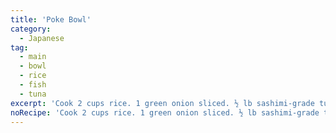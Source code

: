 ```yaml
---
title: 'Poke Bowl'
category:
  - Japanese
tag:
  - main
  - bowl
  - rice
  - fish
  - tuna
excerpt: 'Cook 2 cups rice. 1 green onion sliced. ½ lb sashimi-grade tuna in bite size cubes. ½ lb sashimi-grade salmon in bite size cubes. Add fish, onion, green onion, 3 tbsp soy sauce, 1 tbsp sesame oil, 2 tsp rice vinegar, ⅛ tsp salt, sesame seeds to bowl and mix. Cover poke and marinate for at least 1 hour. Serve with rice, avocado, shelled edamame, cucumber, red radish, ginger, shiso leaves, furikake.'
noRecipe: 'Cook 2 cups rice. 1 green onion sliced. ½ lb sashimi-grade tuna in bite size cubes. ½ lb sashimi-grade salmon in bite size cubes. Add fish, onion, green onion, 3 tbsp soy sauce, 1 tbsp sesame oil, 2 tsp rice vinegar, ⅛ tsp salt, sesame seeds to bowl and mix. Cover poke and marinate for at least 1 hour. Serve with rice, avocado, shelled edamame, cucumber, red radish, ginger, shiso leaves, furikake.'
---
```

